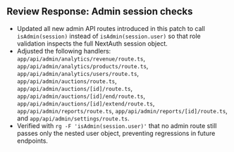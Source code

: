 ## Review Response: Admin session checks

- Updated all new admin API routes introduced in this patch to call `isAdmin(session)` instead of `isAdmin(session.user)` so that role validation inspects the full NextAuth session object.
- Adjusted the following handlers: `app/api/admin/analytics/revenue/route.ts`, `app/api/admin/analytics/products/route.ts`, `app/api/admin/analytics/users/route.ts`, `app/api/admin/auctions/route.ts`, `app/api/admin/auctions/[id]/route.ts`, `app/api/admin/auctions/[id]/end/route.ts`, `app/api/admin/auctions/[id]/extend/route.ts`, `app/api/admin/reports/route.ts`, `app/api/admin/reports/[id]/route.ts`, and `app/api/admin/settings/route.ts`.
- Verified with `rg -F 'isAdmin(session.user)'` that no admin route still passes only the nested user object, preventing regressions in future endpoints.

